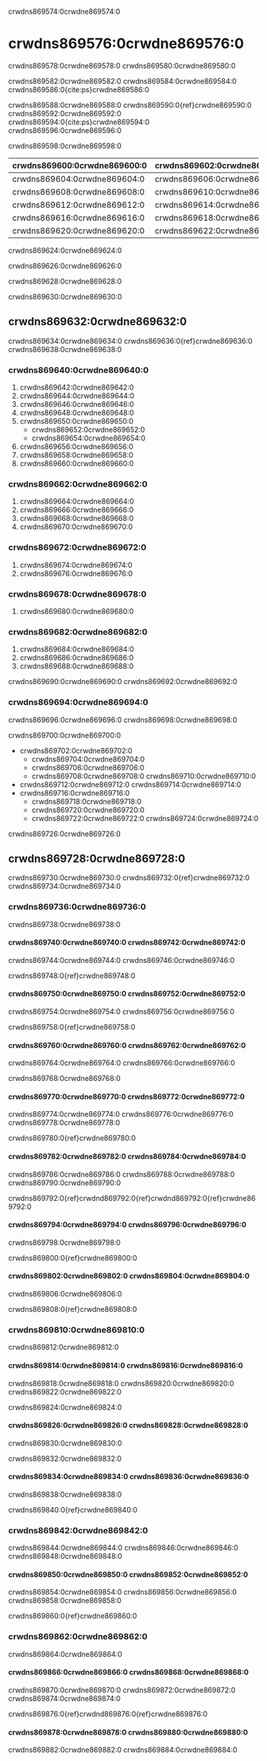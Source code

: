 crwdns869574:0crwdne869574:0
# crwdns869576:0crwdne869576:0
crwdns869578:0crwdne869578:0 crwdns869580:0crwdne869580:0

crwdns869582:0crwdne869582:0 crwdns869584:0crwdne869584:0 crwdns869586:0{cite:ps}crwdne869586:0

crwdns869588:0crwdne869588:0 crwdns869590:0{ref}crwdne869590:0 crwdns869592:0crwdne869592:0 crwdns869594:0{cite:ps}crwdne869594:0 crwdns869596:0crwdne869596:0

crwdns869598:0crwdne869598:0

| crwdns869600:0crwdne869600:0 | crwdns869602:0crwdne869602:0 |
| ---------------------------- | ---------------------------- |
| crwdns869604:0crwdne869604:0 | crwdns869606:0crwdne869606:0 |
| crwdns869608:0crwdne869608:0 | crwdns869610:0crwdne869610:0 |
| crwdns869612:0crwdne869612:0 | crwdns869614:0crwdne869614:0 |
| crwdns869616:0crwdne869616:0 | crwdns869618:0crwdne869618:0 |
| crwdns869620:0crwdne869620:0 | crwdns869622:0crwdne869622:0 |

crwdns869624:0crwdne869624:0

crwdns869626:0crwdne869626:0

crwdns869628:0crwdne869628:0

crwdns869630:0crwdne869630:0
## crwdns869632:0crwdne869632:0
crwdns869634:0crwdne869634:0 crwdns869636:0{ref}crwdne869636:0 crwdns869638:0crwdne869638:0

### crwdns869640:0crwdne869640:0
1. crwdns869642:0crwdne869642:0
1. crwdns869644:0crwdne869644:0
1. crwdns869646:0crwdne869646:0
1. crwdns869648:0crwdne869648:0
1. crwdns869650:0crwdne869650:0
    - crwdns869652:0crwdne869652:0
    - crwdns869654:0crwdne869654:0
1. crwdns869656:0crwdne869656:0
1. crwdns869658:0crwdne869658:0
1. crwdns869660:0crwdne869660:0

### crwdns869662:0crwdne869662:0
1. crwdns869664:0crwdne869664:0
1. crwdns869666:0crwdne869666:0
1. crwdns869668:0crwdne869668:0
1. crwdns869670:0crwdne869670:0

### crwdns869672:0crwdne869672:0
1. crwdns869674:0crwdne869674:0
1. crwdns869676:0crwdne869676:0

### crwdns869678:0crwdne869678:0
1. crwdns869680:0crwdne869680:0

### crwdns869682:0crwdne869682:0
1. crwdns869684:0crwdne869684:0
1. crwdns869686:0crwdne869686:0
1. crwdns869688:0crwdne869688:0

crwdns869690:0crwdne869690:0 crwdns869692:0crwdne869692:0

### crwdns869694:0crwdne869694:0
crwdns869696:0crwdne869696:0 crwdns869698:0crwdne869698:0

crwdns869700:0crwdne869700:0
- crwdns869702:0crwdne869702:0
  - crwdns869704:0crwdne869704:0
  - crwdns869706:0crwdne869706:0
  - crwdns869708:0crwdne869708:0 crwdns869710:0crwdne869710:0
- crwdns869712:0crwdne869712:0 crwdns869714:0crwdne869714:0
- crwdns869716:0crwdne869716:0
  - crwdns869718:0crwdne869718:0
  - crwdns869720:0crwdne869720:0
  - crwdns869722:0crwdne869722:0 crwdns869724:0crwdne869724:0

crwdns869726:0crwdne869726:0
## crwdns869728:0crwdne869728:0
crwdns869730:0crwdne869730:0 crwdns869732:0{ref}crwdne869732:0 crwdns869734:0crwdne869734:0

### crwdns869736:0crwdne869736:0
crwdns869738:0crwdne869738:0

#### crwdns869740:0crwdne869740:0 crwdns869742:0crwdne869742:0
crwdns869744:0crwdne869744:0 crwdns869746:0crwdne869746:0

crwdns869748:0{ref}crwdne869748:0

#### crwdns869750:0crwdne869750:0 crwdns869752:0crwdne869752:0
crwdns869754:0crwdne869754:0 crwdns869756:0crwdne869756:0

crwdns869758:0{ref}crwdne869758:0

#### crwdns869760:0crwdne869760:0 crwdns869762:0crwdne869762:0
crwdns869764:0crwdne869764:0 crwdns869766:0crwdne869766:0

crwdns869768:0crwdne869768:0

#### crwdns869770:0crwdne869770:0 crwdns869772:0crwdne869772:0
crwdns869774:0crwdne869774:0 crwdns869776:0crwdne869776:0 crwdns869778:0crwdne869778:0

crwdns869780:0{ref}crwdne869780:0

#### crwdns869782:0crwdne869782:0 crwdns869784:0crwdne869784:0
crwdns869786:0crwdne869786:0 crwdns869788:0crwdne869788:0 crwdns869790:0crwdne869790:0

crwdns869792:0{ref}crwdnd869792:0{ref}crwdnd869792:0{ref}crwdne869792:0

#### crwdns869794:0crwdne869794:0 crwdns869796:0crwdne869796:0
crwdns869798:0crwdne869798:0

crwdns869800:0{ref}crwdne869800:0

#### crwdns869802:0crwdne869802:0 crwdns869804:0crwdne869804:0
crwdns869806:0crwdne869806:0

crwdns869808:0{ref}crwdne869808:0

### crwdns869810:0crwdne869810:0
crwdns869812:0crwdne869812:0

#### crwdns869814:0crwdne869814:0 crwdns869816:0crwdne869816:0
crwdns869818:0crwdne869818:0 crwdns869820:0crwdne869820:0 crwdns869822:0crwdne869822:0

crwdns869824:0crwdne869824:0

#### crwdns869826:0crwdne869826:0 crwdns869828:0crwdne869828:0
crwdns869830:0crwdne869830:0

crwdns869832:0crwdne869832:0

#### crwdns869834:0crwdne869834:0 crwdns869836:0crwdne869836:0
crwdns869838:0crwdne869838:0

crwdns869840:0{ref}crwdne869840:0

### crwdns869842:0crwdne869842:0
crwdns869844:0crwdne869844:0 crwdns869846:0crwdne869846:0 crwdns869848:0crwdne869848:0

#### crwdns869850:0crwdne869850:0 crwdns869852:0crwdne869852:0
crwdns869854:0crwdne869854:0 crwdns869856:0crwdne869856:0 crwdns869858:0crwdne869858:0

crwdns869860:0{ref}crwdne869860:0

### crwdns869862:0crwdne869862:0
crwdns869864:0crwdne869864:0

#### crwdns869866:0crwdne869866:0 crwdns869868:0crwdne869868:0
crwdns869870:0crwdne869870:0 crwdns869872:0crwdne869872:0 crwdns869874:0crwdne869874:0

crwdns869876:0{ref}crwdnd869876:0{ref}crwdne869876:0

#### crwdns869878:0crwdne869878:0 crwdns869880:0crwdne869880:0
crwdns869882:0crwdne869882:0 crwdns869884:0crwdne869884:0
